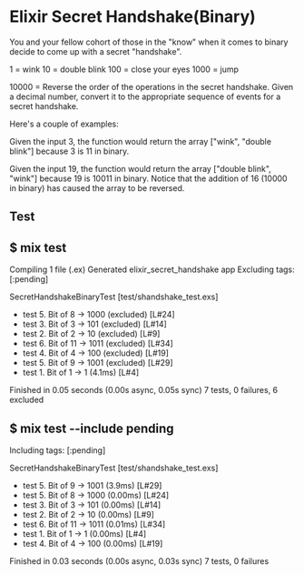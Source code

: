 # Elixir Secret Handshake(Binary)

You and your fellow cohort of those in the "know" when it comes to binary decide 
to come up with a secret "handshake".

1 = wink
10 = double blink
100 = close your eyes
1000 = jump

10000 = Reverse the order of the operations in the secret handshake.
Given a decimal number, convert it to the appropriate sequence of events 
for a secret handshake.

Here's a couple of examples:

Given the input 3, the function would 
return the array ["wink", "double blink"] because 3 is 11 in binary.

Given the input 19, the function would return the array ["double blink", "wink"] 
because 19 is 10011 in binary. Notice that the addition of 16 (10000 in binary) 
has caused the array to be reversed.


## Test
## $ mix test
Compiling 1 file (.ex)
Generated elixir_secret_handshake app
Excluding tags: [:pending]


SecretHandshakeBinaryTest [test/shandshake_test.exs]
  * test 5. Bit of 8 -> 1000 (excluded) [L#24]
  * test 3. Bit of 3 -> 101 (excluded) [L#14]
  * test 2. Bit of 2 -> 10 (excluded) [L#9]
  * test 6. Bit of 11 -> 1011 (excluded) [L#34]
  * test 4. Bit of 4 -> 100 (excluded) [L#19]
  * test 5. Bit of 9 -> 1001 (excluded) [L#29]
  * test 1. Bit of 1 -> 1 (4.1ms) [L#4]


Finished in 0.05 seconds (0.00s async, 0.05s sync)
7 tests, 0 failures, 6 excluded

## $ mix test --include pending
Including tags: [:pending]


SecretHandshakeBinaryTest [test/shandshake_test.exs]
  * test 5. Bit of 9 -> 1001 (3.9ms) [L#29]
  * test 5. Bit of 8 -> 1000 (0.00ms) [L#24]
  * test 3. Bit of 3 -> 101 (0.00ms) [L#14]
  * test 2. Bit of 2 -> 10 (0.00ms) [L#9]
  * test 6. Bit of 11 -> 1011 (0.01ms) [L#34]
  * test 1. Bit of 1 -> 1 (0.00ms) [L#4]
  * test 4. Bit of 4 -> 100 (0.00ms) [L#19]


Finished in 0.03 seconds (0.00s async, 0.03s sync)
7 tests, 0 failures


